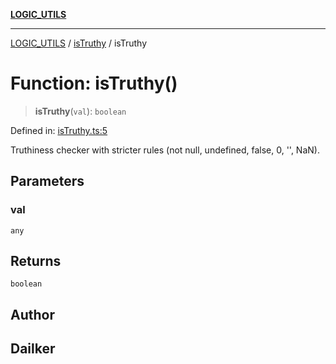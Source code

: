 [**LOGIC_UTILS**](../../README.md)

***

[LOGIC_UTILS](../../README.md) / [isTruthy](../README.md) / isTruthy

# Function: isTruthy()

> **isTruthy**(`val`): `boolean`

Defined in: [isTruthy.ts:5](https://github.com/dailker/everyutil/blob/9768d00ced16ec8f4705df34c2fe47f2b1b47121/src/logic/isTruthy.ts#L5)

Truthiness checker with stricter rules (not null, undefined, false, 0, '', NaN).

## Parameters

### val

`any`

## Returns

`boolean`

## Author

## Dailker
